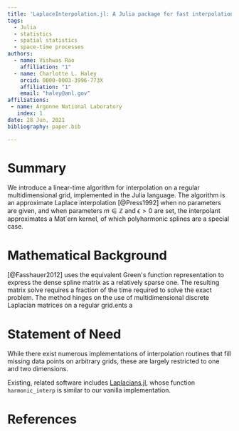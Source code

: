 ```yaml
---
title: 'LaplaceInterpolation.jl: A Julia package for fast interpolation on a grid'
tags:
  - Julia
  - statistics
  - spatial statistics
  - space-time processes
authors:
  - name: Vishwas Rao
    affiliation: "1"
  - name: Charlotte L. Haley
    orcid: 0000-0003-3996-773X
    affiliation: "1"
    email: "haley@anl.gov" 
affiliations:
 - name: Argonne National Laboratory
   index: 1
date: 28 Jun, 2021
bibliography: paper.bib

---
```


# Summary

We introduce a linear-time algorithm for interpolation on a regular
multidimensional grid, implemented in the Julia language. The algorithm is an
approximate Laplace interpolation [@Press1992] when no parameters are given, and
when parameters $m\in\mathbb{Z}$ and $\epsilon > 0$ are set, the interpolant
approximates a Mat\`ern kernel, of which polyharmonic splines are a special
case. 

# Mathematical Background

[@Fasshauer2012] uses the equivalent Green's function representation to 
express the dense spline matrix as a relatively sparse one. The resulting matrix solve
requires a fraction of the time required to solve the exact problem. The method hinges 
on the use of multidimensional discrete Laplacian matrices on a regular grid.ents a 

# Statement of Need

While there exist numerous implementations of interpolation routines that
fill missing data points on arbitrary grids, these are largely restricted to one
and two dimensions.

Existing, related software includes
[Laplacians.jl](https://github.com/danspielman/Laplacians.jl), whose function
`harmonic_interp` is similar to our vanilla implementation. 

# References
